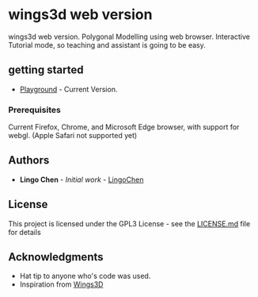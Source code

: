 # wings3d web version
wings3d web version. Polygonal Modelling using web browser. Interactive Tutorial mode, so teaching and assistant is going to be easy.

## getting started
* [Playground](https://cdn.rawgit.com/lingochen/wings3d/trunk/html/index.html) - Current Version.

### Prerequisites
Current Firefox, Chrome, and Microsoft Edge browser, with support for webgl. (Apple Safari not supported yet)

## Authors
* **Lingo Chen** - *Initial work* - [LingoChen](https://github.com/lingochen)

## License
This project is licensed under the GPL3 License - see the [LICENSE.md](LICENSE.md) file for details

## Acknowledgments
* Hat tip to anyone who's code was used.
* Inspiration from [Wings3D](http://www.wings3d.com)
